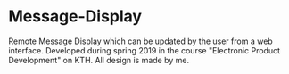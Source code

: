 # Message-Display
Remote Message Display which can be updated by the user from a web interface. Developed during spring 2019 in the course "Electronic Product Development" on KTH. All design is made by me.
